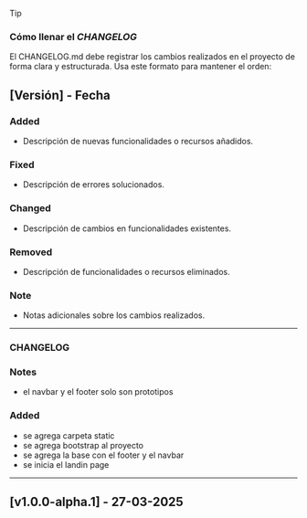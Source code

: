 > [!TIP]
> ### Cómo llenar el *CHANGELOG*
> El CHANGELOG.md debe registrar los cambios realizados en el proyecto de forma clara y estructurada. Usa este formato para mantener el orden:
> ## [Versión] - Fecha
> ### Added
> - Descripción de nuevas funcionalidades o recursos añadidos.
> ### Fixed
> - Descripción de errores solucionados.
> ### Changed
> - Descripción de cambios en funcionalidades existentes.
> ### Removed
> - Descripción de funcionalidades o recursos eliminados.
> ### Note
> - Notas adicionales sobre los cambios realizados.
---

### CHANGELOG

### Notes
- el navbar y el footer solo son prototipos


### Added
- se agrega carpeta static
- se agrega bootstrap al proyecto
- se agrega la base con el footer y el navbar
- se inicia el landin page
 ----

## [v1.0.0-alpha.1] - 27-03-2025
